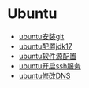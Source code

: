 <!-- # 通用
- <a href="Linux/common/踢出登陆用户.md">踢出登陆用户</a>
- <a href="Linux/common/Linux连接wifi.md">Linux连接wifi</a>
- <a href="Linux/common/ssh登陆环境变量失效.md">ssh登陆环境变量失效</a>
- <a href="Linux/common/Chrome的SecureShell连接时出现异常.md">Chrome的SecureShell连接时出现异常</a>
- <a href="Linux/common/SSH断开后进程在后台继续运行.md">SSH断开后进程在后台继续运行</a>
- <a href="Linux/common/frp内网穿透.md">frp内网穿透</a>
- <a href="Linux/common/linux查看端口号占用.md">linux查看端口号占用</a>
- <a href="Linux/common/为ls命令设置颜色.md">为ls命令设置颜色</a>
- <a href="Linux/common/配置环境变量.md">配置环境变量</a>

# CentOS
- <a href="Linux/CentOS/centos软件源配置.md">centos软件源配置</a>
- <a href="Linux/CentOS/centos7开启ssh服务.md">centos7开启ssh服务</a>
- <a href="Linux/CentOS/centos7没有ifconfig命令解决办法.md">centos7没有ifconfig命令解决办法</a> -->

# Ubuntu
- [ubuntu安装git](./Linux/Ubuntu/ubuntu安装git.md)
- [ubuntu配置jdk17](./Linux/Ubuntu/ubuntu配置jdk17.md)
- [ubuntu软件源配置](./Linux/Ubuntu/ubuntu软件源配置.md)
- [ubuntu开启ssh服务](./Linux/Ubuntu/ubuntu开启ssh服务.md)
- [ubuntu修改DNS](./Linux/Ubuntu/ubuntu修改DNS.md)

<!-- 
# 工具
- <a href="Linux/工具/grep.md">grep</a>
- <a href="Linux/工具/sed.md">sed</a>
- <a href="Linux/工具/awk.md">awk</a>
- <a href="Linux/工具/tcpdump.md">tcpdump</a>
- <a href="Linux/工具/rz命令与sz命令.md">rz命令与sz命令</a>
- <a href="Linux/vim/vim搜索字符串.md">vim搜索字符串</a>

# Shell
- <a href="Linux/shell/创建和执行脚本.md">创建和执行脚本</a>
- <a href="Linux/shell/变量.md">变量</a>
- <a href="Linux/shell/数学运算.md">数学运算</a>
- <a href="Linux/shell/if.md">if</a>
- <a href="Linux/shell/case.md">case</a>
- <a href="Linux/shell/循环.md">循环</a>
- <a href="Linux/shell/控制台输入.md">控制台输入</a>
- <a href="Linux/shell/函数.md">函数</a> -->
